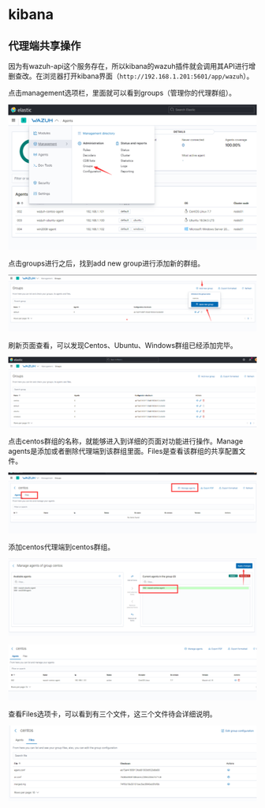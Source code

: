 # kibana





## 代理端共享操作

因为有wazuh-api这个服务存在，所以kibana的wazuh插件就会调用其API进行增删查改。在浏览器打开kibana界面（`http://192.168.1.201:5601/app/wazuh`）。

点击management选项栏，里面就可以看到groups（管理你的代理群组）。

![](../.gitbook/assets/image%20%28109%29.png)

点击groups进行之后，找到add new group进行添加新的群组。

![](../.gitbook/assets/image%20%28100%29.png)

刷新页面查看，可以发现Centos、Ubuntu、Windows群组已经添加完毕。

![&#x6DFB;&#x52A0;&#x7FA4;&#x7EC4;&#x5B8C;&#x6210;](../.gitbook/assets/image%20%28105%29.png)

点击centos群组的名称，就能够进入到详细的页面对功能进行操作。Manage agents是添加或者删除代理端到该群组里面。Files是查看该群组的共享配置文件。

![](../.gitbook/assets/image%20%28108%29.png)

添加centos代理端到centos群组。

![](../.gitbook/assets/image%20%28104%29.png)

![&#x6DFB;&#x52A0;&#x4EE3;&#x7406;&#x7AEF;&#x5B8C;&#x6210;](../.gitbook/assets/image%20%28103%29.png)

查看Files选项卡，可以看到有三个文件，这三个文件待会详细说明。

![](../.gitbook/assets/image%20%2897%29.png)

## 

